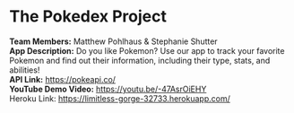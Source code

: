 # The Pokedex Project

<b>Team Members:</b> Matthew Pohlhaus & Stephanie Shutter
<br>
<b>App Description:</b> Do you like Pokemon? Use our app to track your favorite Pokemon and find out their information, including their type, stats, and abilities!
<br>
<b>API Link:</b> https://pokeapi.co/
<br>
<b>YouTube Demo Video:</b> https://youtu.be/-47AsrOiEHY
<br> Heroku Link:</b> https://limitless-gorge-32733.herokuapp.com/
